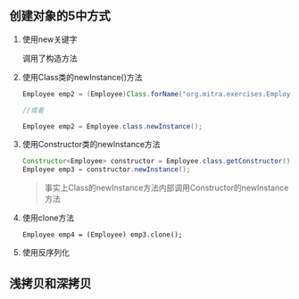 ## 创建对象的5中方式

1. 使用new关键字  

   调用了构造方法

2. 使用Class类的newInstance()方法

   ```java
   Employee emp2 = (Employee)Class.forName("org.mitra.exercises.Employee").newInstance();
   
   //或者
   
   Employee emp2 = Employee.class.newInstance();
   ```

3. 使用Constructor类的newInstance方法

   ```java
   Constructor<Employee> constructor = Employee.class.getConstructor();
   Employee emp3 = constructor.newInstance();
   ```

   > 事实上Class的newInstance方法内部调用Constructor的newInstance方法

4. 使用clone方法

   `Employee emp4 = (Employee) emp3.clone();`

5. 使用反序列化



## 浅拷贝和深拷贝

